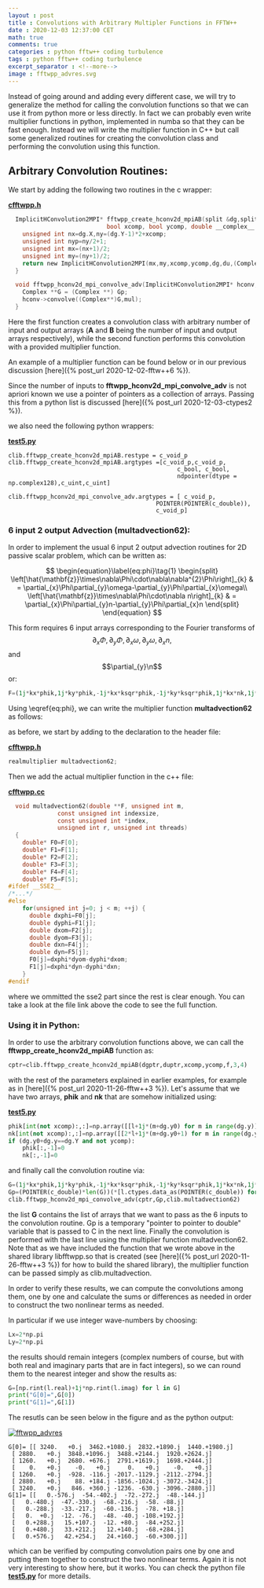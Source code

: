 ```yaml
---
layout : post
title : Convolutions with Arbitrary Multipler Functions in FFTW++
date : 2020-12-03 12:37:00 CET
math: true
comments: true
categories : python fftw++ coding turbulence
tags : python fftw++ coding turbulence
excerpt_separator : <!--more-->
image : fftwpp_advres.svg
---
```


Instead of going around and adding every different case, we will try to generalize the method for calling the convolution functions
so that we can use it from python more or less directly. In fact we can probably even write multiplier functions in python, implemented in numba so that they can be fast enough. 
Instead we will write the multiplier function in C++ but call some generalized routines for creating the convolution class and performing the convolution using this function.

<!--more-->

## Arbitrary Convolution Routines:

We start by adding the following two routines in the c wrapper:

[**cfftwpp.h**](https://github.com/gurcani/fftwpp/blob/gtest/libfftwpp/cfftwpp.h)
```c
  ImplicitHConvolution2MPI* fftwpp_create_hconv2d_mpiAB(split &dg,split &du,
							bool xcomp, bool ycomp, double __complex__ *g, unsigned int A, unsigned int B){
    unsigned int nx=dg.X,ny=(dg.Y-1)*2+xcomp;
    unsigned int nyp=ny/2+1;
    unsigned int mx=(nx+1)/2;
    unsigned int my=(ny+1)/2;
    return new ImplicitHConvolution2MPI(mx,my,xcomp,ycomp,dg,du,(Complex *)g,dfoptions,A,B);
  }

  void fftwpp_hconv2d_mpi_convolve_adv(ImplicitHConvolution2MPI* hconv, double __complex__ **Gp, realmultiplier mul) {
    Complex **G = (Complex **) Gp;
    hconv->convolve((Complex**)G,mul);
  }

```

Here the first function creates a convolution class with arbitrary number of input and output arrays 
(**A** and **B** being the number of input and output arrays respectively), while the second function performs this
convolution with a provided multiplier function.

An example of a multiplier function can be found below or in our previous discussion [here]({% post_url 2020-12-02-fftw++6 %}).

Since the number of inputs to **fftwpp_hconv2d_mpi_convolve_adv** is not apriori known we use a pointer of pointers as a collection of arrays. Passing this from 
a python list is discussed [here]({% post_url 2020-12-03-ctypes2 %}).

we also need the following python wrappers:

[**test5.py**](https://github.com/gurcani/fftwpp/blob/gtest/libfftwpp/test5.py)
```
clib.fftwpp_create_hconv2d_mpiAB.restype = c_void_p
clib.fftwpp_create_hconv2d_mpiAB.argtypes =[c_void_p,c_void_p,
                                                c_bool, c_bool,
                                                ndpointer(dtype = np.complex128),c_uint,c_uint]

clib.fftwpp_hconv2d_mpi_convolve_adv.argtypes = [ c_void_p,
                                          POINTER(POINTER(c_double)),
                                          c_void_p]
```

### 6 input 2 output Advection (multadvection62):

In order to implement the usual 6 input 2 output advection routines for 2D passive scalar problem, which can be written as:

$$
\begin{equation}\label{eq:phi}\tag{1}
\begin{split}
\left[\hat{\mathbf{z}}\times\nabla\Phi\cdot\nabla\nabla^{2}\Phi\right]_{k} & = \partial_{x}\Phi\partial_{y}\omega-\partial_{y}\Phi\partial_{x}\omega\\
\left[\hat{\mathbf{z}}\times\nabla\Phi\cdot\nabla n\right]_{k} & = \partial_{x}\Phi\partial_{y}n-\partial_{y}\Phi\partial_{x}n 
\end{split}
\end{equation}
$$

This form requires 6 input arrays corresponding to the Fourier transforms of $$\partial_{x}\Phi,\partial_{y}\Phi,\partial_{x}\omega,\partial_{y}\omega,\partial_{x}n,$$ 
and $$\partial_{y}\n$$ or:

```py
F=(1j*kx*phik,1j*ky*phik,-1j*kx*ksqr*phik,-1j*ky*ksqr*phik,1j*kx*nk,1j*ky*nk)
```

Using \eqref{eq:phi}, we can write the multiplier function **multadvection62** as follows:

as before, we start by adding to the declaration to the header file:

[**cfftwpp.h**](https://github.com/gurcani/fftwpp/blob/gtest/libfftwpp/cfftwpp.h)
```c
realmultiplier multadvection62;
```

Then we add the actual multiplier function in the c++ file:

[**cfftwpp.cc**](https://github.com/gurcani/fftwpp/blob/gtest/libfftwpp/cfftwpp.cc)
```c
  void multadvection62(double **F, unsigned int m,
		      const unsigned int indexsize,
		      const unsigned int *index,
		      unsigned int r, unsigned int threads)
  {
    double* F0=F[0];
    double* F1=F[1];
    double* F2=F[2];
    double* F3=F[3];
    double* F4=F[4];
    double* F5=F[5];
#ifdef __SSE2__
/*...*/
#else
    for(unsigned int j=0; j < m; ++j) {
      double dxphi=F0[j];
      double dyphi=F1[j];
      double dxom=F2[j];
      double dyom=F3[j];
      double dxn=F4[j];
      double dyn=F5[j];
      F0[j]=dxphi*dyom-dyphi*dxom;
      F1[j]=dxphi*dyn-dyphi*dxn;
    }
#endif
```

where we ommitted the sse2 part since the rest is clear enough. You can take a look at the file link above the code to see the full function.

### Using it in Python:

In order to use the arbitrary convolution functions above, we can call the **fftwpp_create_hconv2d_mpiAB** function as:

```py
cptr=clib.fftwpp_create_hconv2d_mpiAB(dgptr,duptr,xcomp,ycomp,f,3,4)
```

with the rest of the parameters explained in earlier examples, for example as in [here]({% post_url 2020-11-26-fftw++3 %}). Let's assume that we have two arrays, **phik** and **nk** that are somehow initialized using:

[**test5.py**](https://github.com/gurcani/fftwpp/blob/gtest/libfftwpp/test5.py)
```py
phik[int(not xcomp):,:]=np.array([[l+1j*(m+dg.y0) for m in range(dg.y)] for l in range(dg.X-int(not xcomp)) ])
nk[int(not xcomp):,:]=np.array([[2*l+1j*(m+dg.y0+1) for m in range(dg.y)] for l in range(dg.X-int(not xcomp))])
if (dg.y0+dg.y==dg.Y and not ycomp):
    phik[:,-1]=0
    nk[:,-1]=0
```

and finally call the convolution routine via:
```py
G=(1j*kx*phik,1j*ky*phik,-1j*kx*ksqr*phik,-1j*ky*ksqr*phik,1j*kx*nk,1j*ky*nk)
Gp=(POINTER(c_double)*len(G))(*[l.ctypes.data_as(POINTER(c_double)) for l in G])
clib.fftwpp_hconv2d_mpi_convolve_adv(cptr,Gp,clib.multadvection62)
```

the list **G** contains the list of arrays that we want to pass as the 6 inputs to the convolution routine. Gp is a temporary "pointer to pointer to double" variable that is passed to C in the next line. Finally the convolution is performed 
with the last line using the multiplier function multadvection62. Note that as we have included the function that we wrote above in the shared library libfftwpp.so that is created (see [here]({% post_url 2020-11-26-fftw++3 %}) for how to build the shared library), the multiplier function can be passed simply as clib.multadvection.

In order to verify these results, we can compute the convolutions among them, one by one and calculate the sums or differences as needed in order to construct the two nonlinear terms as needed.

In particular if we use integer wave-numbers by choosing:

```py
Lx=2*np.pi
Ly=2*np.pi
```

the results should remain integers (complex numbers of course, but with both real and imaginary parts that are in fact integers), so we can round them to the nearest integer and show the results as:

```py
G=[np.rint(l.real)+1j*np.rint(l.imag) for l in G]
print("G[0]=",G[0])
print("G[1]=",G[1])
```

The resutls can be seen below in the figure and as the python output:

[![fftwpp_advres](/assets/images/fftwpp_advres.svg)](/assets/images/fftwpp_advres.svg)

```
G[0]= [[ 3240.   +0.j  3462.+1080.j  2832.+1890.j  1440.+1980.j]
 [ 2880.   +0.j  3848.+1096.j  3488.+2144.j  1920.+2624.j]
 [ 1260.   +0.j  2680. +676.j  2791.+1619.j  1698.+2444.j]
 [    0.   +0.j    -0.   +0.j     0.   +0.j    -0.   +0.j]
 [ 1260.   +0.j  -928. -116.j -2017.-1129.j -2112.-2794.j]
 [ 2880.   +0.j    88. +184.j -1856.-1024.j -3072.-3424.j]
 [ 3240.   +0.j   846. +360.j -1236. -630.j -3096.-2880.j]]
G[1]= [[   0.-576.j  -54.-402.j  -72.-272.j  -48.-144.j]
 [   0.-480.j  -47.-330.j  -68.-216.j  -58. -88.j]
 [   0.-288.j  -33.-217.j  -60.-136.j  -78. +18.j]
 [   0.  +0.j  -12. -76.j  -48. -40.j -108.+192.j]
 [   0.+288.j   15.+107.j  -12. +80.j  -84.+252.j]
 [   0.+480.j   33.+212.j   12.+140.j  -68.+284.j]
 [   0.+576.j   42.+254.j   24.+160.j  -60.+300.j]]
```

which can be verified by computing convolution pairs one by one and putting them together to construct the two nonlinear terms. Again it is not very interesting to show here, but it works. You can check the python file [**test5.py**](https://github.com/gurcani/fftwpp/blob/gtest/libfftwpp/test5.py) for more details.
